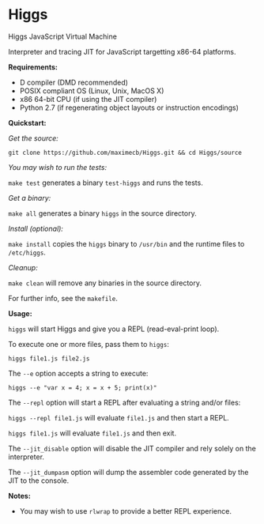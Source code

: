 Higgs
=====

Higgs JavaScript Virtual Machine

Interpreter and tracing JIT for JavaScript targetting x86-64 platforms.

**Requirements:**

- D compiler (DMD recommended)
- POSIX compliant OS (Linux, Unix, MacOS X)
- x86 64-bit CPU (if using the JIT compiler)
- Python 2.7 (if regenerating object layouts or instruction encodings)

**Quickstart:**

*Get the source:*
 
`git clone https://github.com/maximecb/Higgs.git && cd Higgs/source`

*You may wish to run the tests:*
 
`make test`
generates a binary `test-higgs` and runs the tests.

*Get a binary:*
 
`make all`
generates a binary `higgs` in the source directory.

*Install (optional):*
 
`make install` 
copies the `higgs` binary to `/usr/bin` and the runtime files to `/etc/higgs`.

*Cleanup:*

`make clean`
will remove any binaries in the source directory.

For further info, see the `makefile`.

**Usage:**

`higgs` will start Higgs and give you a REPL (read-eval-print loop).

To execute one or more files, pass them to `higgs`:

`higgs file1.js file2.js`

The `--e` option accepts a string to execute:

`higgs --e "var x = 4; x = x + 5; print(x)"`

The `--repl` option will start a REPL after evaluating a string and/or files:

`higgs --repl file1.js` will evaluate `file1.js` and then start a REPL.

`higgs file1.js` will evaluate `file1.js` and then exit.

The `--jit_disable` option will disable the JIT compiler and rely solely on the interpreter.

The `--jit_dumpasm` option will dump the assembler code generated by the JIT to the console.

**Notes:**
 - You may wish to use `rlwrap` to provide a better REPL experience.
